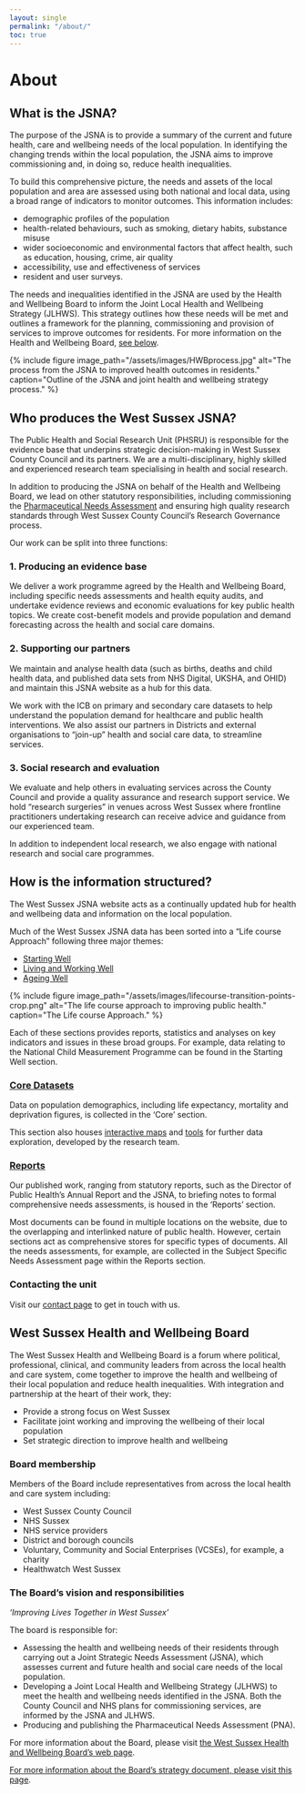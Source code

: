 ```yaml
---
layout: single
permalink: "/about/"
toc: true
---
```

# About 

## What is the JSNA?

The purpose of the JSNA is to provide a summary of the current and future health, care and wellbeing needs of the local population. In identifying the changing trends within the local population, the JSNA aims to improve commissioning and, in doing so, reduce health inequalities. 

To build this comprehensive picture, the needs and assets of the local population and area are assessed using both national and local data, using a broad range of indicators to monitor outcomes. This information includes: 

+ demographic profiles of the population 
+ health-related behaviours, such as smoking, dietary habits, substance misuse 
+ wider socioeconomic and environmental factors that affect health, such as education, housing, crime, air quality 
+ accessibility, use and effectiveness of services 
+ resident and user surveys.

The needs and inequalities identified in the JSNA are used by the Health and Wellbeing Board to inform the Joint Local Health and Wellbeing Strategy (JLHWS). This strategy outlines how these needs will be met and outlines a framework for the planning, commissioning and provision of services to improve outcomes for residents. For more information on the Health and Wellbeing Board, [see below](/about/#west-sussex-health-and-wellbeing-board).

{% include figure image_path="/assets/images/HWBprocess.jpg" alt="The process from the JSNA to improved health outcomes in residents." caption="Outline of the JSNA and joint health and wellbeing strategy process." %}

## Who produces the West Sussex JSNA?

The Public Health and Social Research Unit (PHSRU) is responsible for the evidence base that underpins strategic decision-making in West Sussex County Council and its partners. We are a multi-disciplinary, highly skilled and experienced research team specialising in health and social research.

In addition to producing the JSNA on behalf of the Health and Wellbeing Board, we lead on other statutory responsibilities, including commissioning the [Pharmaceutical Needs Assessment](https://jsna.westsussex.gov.uk/reports/subject-specific-needs-assessments/pharmaceutical-needs-assessment-pna/) and ensuring high quality research standards through West Sussex County Council’s Research Governance process.

Our work can be split into three functions:

### 1. Producing an evidence base

We deliver a work programme agreed by the Health and Wellbeing Board, including specific needs assessments and health equity audits, and undertake evidence reviews and economic evaluations for key public health topics. We create cost-benefit models and provide population and demand forecasting across the health and social care domains. 

### 2. Supporting our partners

We maintain and analyse health data (such as births, deaths and child health data, and published data sets from NHS Digital, UKSHA, and OHID) and maintain this JSNA website as a hub for this data. 

We work with the ICB on primary and secondary care datasets to help understand the population demand for healthcare and public health interventions. We also assist our partners in Districts and external organisations to “join-up” health and social care data, to streamline services. 

### 3.	Social research and evaluation

We evaluate and help others in evaluating services across the County Council and provide a quality assurance and research support service. We hold “research surgeries” in venues across West Sussex where frontline practitioners undertaking research can receive advice and guidance from our experienced team.

In addition to independent local research, we also engage with national research and social care programmes. 

## How is the information structured?

The West Sussex JSNA website acts as a continually updated hub for health and wellbeing data and information on the local population.

Much of the West Sussex JSNA data has been sorted into a “Life course Approach” following three major themes:

+ [Starting Well](/starting-well/)
+ [Living and Working Well](/living-well/)
+ [Ageing Well](/ageing-well/)

{% include figure image_path="/assets/images/lifecourse-transition-points-crop.png" alt="The life course approach to improving public health." caption="The Life course Approach." %}

Each of these sections provides reports, statistics and analyses on key indicators and issues in these broad groups. For example, data relating to the National Child Measurement Programme can be found in the Starting Well section. 

### [Core Datasets](/core/)

Data on population demographics, including life expectancy, mortality and deprivation figures, is collected in the ‘Core’ section. 

This section also houses [interactive maps](/core/maps/) and [tools](/core/tools/) for further data exploration, developed by the research team. 

### [Reports](/reports/) 

Our published work, ranging from statutory reports, such as the Director of Public Health’s Annual Report and the JSNA, to briefing notes to formal comprehensive needs assessments, is housed in the ‘Reports’ section.

Most documents can be found in multiple locations on the website, due to the overlapping and interlinked nature of public health. However, certain sections act as comprehensive stores for specific types of documents. All the needs assessments, for example, are collected in the Subject Specific Needs Assessment page within the Reports section. 

### Contacting the unit

Visit our [contact page](/contact/) to get in touch with us.

## West Sussex Health and Wellbeing Board

The West Sussex Health and Wellbeing Board is a forum where political, professional, clinical, and community leaders from across the local health and care system, come together to improve the health and wellbeing of their local population and reduce health inequalities. With integration and partnership at the heart of their work, they:

+ Provide a strong focus on West Sussex
+ Facilitate joint working and improving the wellbeing of their local population
+ Set strategic direction to improve health and wellbeing

### Board membership
Members of the Board include representatives from across the local health and care system including:

+ West Sussex County Council
+ NHS Sussex
+ NHS service providers
+ District and borough councils
+ Voluntary, Community and Social Enterprises (VCSEs), for example, a charity
+ Healthwatch West Sussex

### The Board’s vision and responsibilities

_‘Improving Lives Together in West Sussex’_

The board is responsible for:
+ Assessing the health and wellbeing needs of their residents through carrying out a Joint Strategic Needs Assessment (JSNA), which assesses current and future health and social care needs of the local population.
+ Developing a Joint Local Health and Wellbeing Strategy (JLHWS) to meet the health and wellbeing needs identified in the JSNA. Both the County Council and NHS plans for commissioning services, are informed by the JSNA and JLHWS.
+ Producing and publishing the Pharmaceutical Needs Assessment (PNA).

For more information about the Board, please visit [the West Sussex Health and Wellbeing Board’s web page](https://westsussex.moderngov.co.uk/mgCommitteeDetails.aspx?ID=185).

[For more information about the Board’s strategy document, please visit this page](https://www.westsussex.gov.uk/social-care-and-health/publications-policies-and-reports/social-care-and-health-policy-and-reports/joint-local-health-and-wellbeing-strategy-2025-to-2030/).

